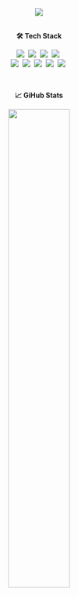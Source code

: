 <div align="center">
<img src="https://capsule-render.vercel.app/api?type=wave&color=auto&height=170&section=header&text=&fontSize=90" />
</div>
<br />

<p align="center"><b>🛠 Tech Stack</b></p>
<p align="center">
  <img src="https://img.shields.io/badge/html5-%23E34F26.svg?style=for-the-badge&logo=html5&logoColor=white"/></a>&nbsp
  <img src="https://img.shields.io/badge/css3-%231572B6.svg?style=for-the-badge&logo=css3&logoColor=white"/></a>&nbsp
  <img src="https://img.shields.io/badge/styled--components-DB7093?style=for-the-badge&logo=styled-components&logoColor=white"/>&nbsp
  <img src="(https://img.shields.io/badge/git-%23F05033.svg?style=for-the-badge&logo=git&logoColor=white"/></a>&nbsp
  <br />
  <img src="https://img.shields.io/badge/javascript-%23323330.svg?style=for-the-badge&logo=javascript&logoColor=%23F7DF1E"/></a>&nbsp
  <img src="https://img.shields.io/badge/react-%2320232a.svg?style=for-the-badge&logo=react&logoColor=%2361DAFB"/></a>&nbsp
  <img src="https://img.shields.io/badge/-React%20Query-FF4154?style=for-the-badge&logo=react%20query&logoColor=white"/></a>&nbsp
  <img src="https://img.shields.io/badge/typescript-%23007ACC.svg?style=for-the-badge&logo=typescript&logoColor=white"/></a>&nbsp
  <img src="https://img.shields.io/badge/node.js-6DA55F?style=for-the-badge&logo=node.js&logoColor=white"/></a>&nbsp
</p>
<br />

<p align="center"><b>📈 GiHub Stats</b></p>
<p align="center">
        <img src="https://github-readme-stats.vercel.app/api/top-langs/?username=yvnji&hide=jupyter%20notebook&layout=compact&hide_border=true" align="center" style="width: 50%" />
</p>
<br />
